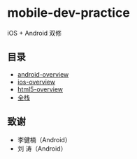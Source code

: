 # mobile-dev-practice

iOS + Android 双修

## 目录

- [android-overview](android-overview.md)
- [ios-overview](ios-overview.md)
- [html5-overview](ios-overview.md)
- [全栈](fullstack.md)

## 致谢

- 李健楠（Android）
- 刘  涛（Android）